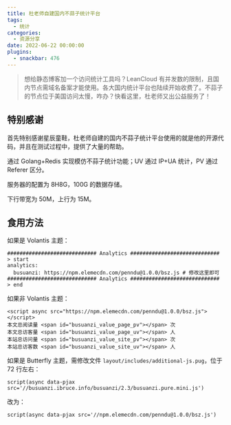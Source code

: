 ```yaml
---
title: 杜老师自建国内不蒜子统计平台
tags:
  - 统计
categories:
  - 资源分享
date: 2022-06-22 00:00:00
plugins:
  - snackbar: 476
---
```


> 想给静态博客加一个访问统计工具吗？LeanCloud 有并发数的限制，且国内节点需域名备案才能使用。各大国内统计平台也陆续开始收费了。不蒜子的节点位于美国访问太慢，咋办？快看这里，杜老师又出公益服务了！

<!-- more -->

## 特别感谢

首先特别感谢星辰童鞋，杜老师自建的国内不蒜子统计平台使用的就是他的开源代码，并且在测试过程中，提供了大量的帮助。

通过 Golang+Redis 实现模仿不蒜子统计功能；UV 通过 IP+UA 统计，PV 通过 Referer 区分。

服务器的配置为 8H8G，100G 的数据存储。

下行带宽为 50M，上行为 15M。

## 食用方法

如果是 Volantis 主题：

```
############################# Analytics ############################# > start
analytics:
  busuanzi: https://npm.elemecdn.com/penndu@1.0.0/bsz.js # 修改这里即可
############################# Analytics ############################# > end
```

如果非 Volantis 主题：

```
<script async src="https://npm.elemecdn.com/penndu@1.0.0/bsz.js"></script>
本文总阅读量 <span id="busuanzi_value_page_pv"></span> 次
本文总访客量 <span id="busuanzi_value_page_uv"></span> 人
本站总访问量 <span id="busuanzi_value_site_pv"></span> 次
本站总访客数 <span id="busuanzi_value_site_uv"></span> 人
```

如果是 Butterfly 主题，需修改文件 `layout/includes/additional-js.pug`，位于 72 行左右：

```
script(async data-pjax src='//busuanzi.ibruce.info/busuanzi/2.3/busuanzi.pure.mini.js')
```

改为：

```
script(async data-pjax src='//npm.elemecdn.com/penndu@1.0.0/bsz.js')
```